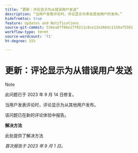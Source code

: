 ```yaml
---
title: “更新：评论显示为从错误用户发送”
description: “当用户发表评论时，评论显示为来自其他用户的发布。”
hidefromtoc: true
feature: Updates and Notifications
source-git-commit: 534ea87f86e27f0211c8ce12e266dc1310af5501
workflow-type: tm+mt
source-wordcount: '71'
ht-degree: 15%

---
```



# 更新：评论显示为从错误用户发送

>[!NOTE]
>
>此问题已于 2023 年 9 月 14 日修复。

当用户发表评论时，评论显示为从其他用户发布。

该问题已在新的评论体验中报告。

**解决方法**

此处提供了解决方法

_首次报告于 2023 年 9 月 1 日。_
